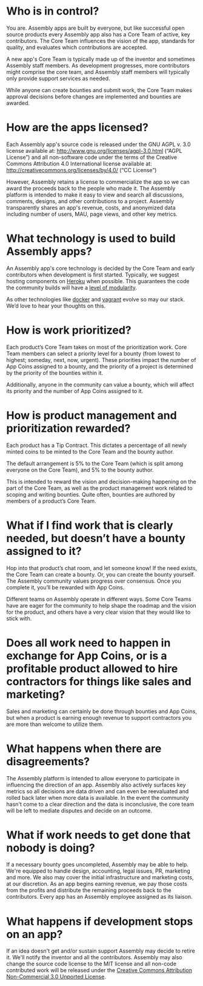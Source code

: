 # Who is in control?

You are. Assembly apps are built by everyone, but like successful open source products every Assembly app also has a Core Team of active, key contributors. The Core Team influences the vision of the app, standards for quality, and evaluates which contributions are accepted.

A new app's Core Team is typically made up of the inventor and sometimes Assembly staff members. As development progresses, more contributors might comprise the core team, and Assembly staff members will typically only provide support services as needed.

While anyone can create bounties and submit work, the Core Team makes approval decisions before changes are implemented and bounties are awarded.


# How are the apps licensed?

Each Assembly app's source code is released under the GNU AGPL v. 3.0 license available at: http://www.gnu.org/licenses/agpl-3.0.html (“AGPL License”) and all non-software code under the terms of the Creative Commons Attribution 4.0 International license available at: http://creativecommons.org/licenses/by/4.0/ (“CC License”)

However, Assembly retains a license to commercialize the app so we can award the proceeds back to the people who made it. The Assembly platform is intended to make it easy to view and search all discussions, comments, designs, and other contributions to a project. Assembly transparently shares an app's revenue, costs, and anonymized data including number of users, MAU, page views, and other key metrics.

# What technology is used to build Assembly apps?

An Assembly app's core technology is decided by the Core Team and early contributors when development is first started. Typically, we suggest hosting components on [Heroku](https://www.heroku.com/) when possible. This guarantees the code the community builds will have a [level of modularity](http://12factor.net/).

As other technologies like [docker](http://www.docker.io/) and [vagrant](http://www.vagrantup.com/) evolve so may our stack. We’d love to hear your thoughts on this.


# How is work prioritized?

Each product’s Core Team takes on most of the prioritization work. Core Team members can select a priority level for a bounty (from lowest to highest; someday, next, now, urgent). These priorities impact the number of App Coins assigned to a bounty, and the priority of a project is determined by the priority of the bounties within it.

Additionally, anyone in the community can value a bounty, which will affect its priority and the number of App Coins assigned to it.


# How is product management and prioritization rewarded?

Each product has a Tip Contract. This dictates a percentage of all newly minted coins to be minted to the Core Team and the bounty author.

The default arrangement is 5% to the Core Team (which is split among everyone on the Core Team), and 5% to the bounty author.

This is intended to reward the vision and decision-making happening on the part of the Core Team, as well as the product management work related to scoping and writing bounties. Quite often, bounties are authored by members of a product’s Core Team.


# What if I find work that is clearly needed, but doesn’t have a bounty assigned to it?

Hop into that product’s chat room, and let someone know! If the need exists, the Core Team can create a bounty. Or, you can create the bounty yourself. The Assembly community values progress over consensus. Once you complete it, you’ll be rewarded with App Coins.

Different teams on Assembly operate in different ways. Some Core Teams have are eager for the community to help shape the roadmap and the vision for the product, and others have a very clear vision that they would like to stick with.


# Does all work need to happen in exchange for App Coins, or is a profitable product allowed to hire contractors for things like sales and marketing?

Sales and marketing can certainly be done through bounties and App Coins, but when a product is earning enough revenue to support contractors you are more than welcome to utilize them.


# What happens when there are disagreements?

The Assembly platform is intended to allow everyone to participate in influencing the direction of an app. Assembly also actively surfaces key metrics so all decisions are data driven and can even be reevaluated and rolled back later when more data is available. In the event the community hasn't come to a clear direction and the data is inconclusive, the core team will be left to mediate disputes and decide on an outcome.


# What if work needs to get done that nobody is doing?

If a necessary bounty goes uncompleted, Assembly may be able to help. We're equipped to handle design, accounting, legal issues, PR, marketing and more. We also may cover the initial infrastructure and marketing costs, at our discretion. As an app begins earning revenue, we pay those costs from the profits and distribute the remaining proceeds back to the contributors. Every app has an Assembly employee assigned as its liaison.


# What happens if development stops on an app?

If an idea doesn't get and/or sustain support Assembly may decide to retire it. We'll notify the inventor and all the contributors. Assembly may also change the source code license to the MIT license and all non-code contributed work will be released under the [Creative Commons Attribution Non-Commercial 3.0 Unported License](http://creativecommons.org/licenses/by-nc/3.0/us/).
